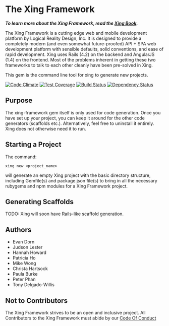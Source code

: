 The Xing Framework
===
***To learn more about the Xing Framework, read the [Xing Book](https://xingframework.gitbooks.io/the-xing-framework/content/).***

The Xing Framework is a cutting edge web and mobile development platform by
Logical Reality Design, Inc.  It is designed to provide a completely modern
(and even somewhat future-proofed) API + SPA web development platform with
sensible defaults, solid conventions, and ease of rapid development. Xing uses
Rails (4.2) on the backend and AngularJS (1.4) on the frontend.  Most of the
problems inherent in getting these two frameworks to talk to each other cleanly
have been pre-solved in Xing.

This gem is the command line tool for xing to generate new projects.

[![Code Climate](https://codeclimate.com/github/XingFramework/xing-framework/badges/gpa.svg)](https://codeclimate.com/github/XingFramework/xing-framework)
[![Test Coverage](https://codeclimate.com/github/XingFramework/xing-framework/badges/coverage.svg)](https://codeclimate.com/github/XingFramework/xing-framework/coverage)
[![Build Status](https://travis-ci.org/XingFramework/xing-framework.svg?branch=master)](https://travis-ci.org/XingFramework/xing-framework)
[![Dependency Status](https://gemnasium.com/XingFramework/xing-framework.svg)](https://gemnasium.com/XingFramework/xing-framework)

Purpose
---

The xing-framework gem itself is only used for code generation.  Once you have set up your project, you can keep it around
for the other code generators (scaffolds etc.). Alternatively, feel free to uninstall it entirely. Xing does not otherwise
need it to run.

Starting a Project
-----------

The command:

```xing new <project_name>```

will generate an empty Xing project with the basic directory structure, including Gemfile(s) and package.json file(s) to bring in all the necessary rubygems and npm modules for a Xing Framework project.

Generating Scaffolds
-------

TODO:  Xing will soon have Rails-like scaffold generation.

Authors
-------

* Evan Dorn
* Judson Lester
* Hannah Howard
* Patricia Ho
* Mike Wong
* Christa Hartsock
* Paula Burke
* Peter Phan
* Tony Delgado-Willis

Not to Contributors
-------------------

The Xing Framework strives to be an open and inclusive project. All Contributors to the Xing Framework must abide by our [Code Of Conduct](CODE_OF_CONDUCT.md)
